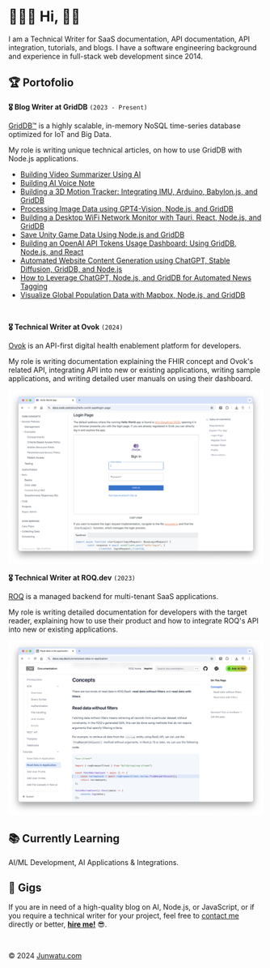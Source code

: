 # 🧑🏻‍💻  Hi, 👋🏼

I am a Technical Writer for SaaS documentation, API documentation, API integration, tutorials, and blogs. I have a software engineering background and experience in full-stack web development since 2014.

## 🏆  Portofolio

**🎖️  Blog Writer at GridDB**  `(2023 - Present)`

[GridDB™](https://griddb.net) is a highly scalable, in-memory NoSQL time-series database optimized for IoT and Big Data.

My role is writing unique technical articles, on how to use GridDB with Node.js applications.

- [Building Video Summarizer Using AI](https://griddb.net/en/blog/building-video-summarizer-using-ai/)
- [Building AI Voice Note](https://griddb.net/en/blog/building-ai-voice-note/)  
- [Building a 3D Motion Tracker: Integrating IMU, Arduino, Babylon.js, and GridDB](https://griddb.net/en/blog/3d-motion-tracker/)
- [Processing Image Data using GPT4-Vision, Node.js, and GridDB](https://griddb.net/en/blog/processing-image-data-using-gpt4-vision-node-js-and-griddb/)
- [Building a Desktop WiFi Network Monitor with Tauri, React, Node.js, and GridDB](https://griddb.net/en/blog/building-a-desktop-wifi-network-monitor-with-tauri-react-node-js-and-griddb/)
- [Save Unity Game Data Using Node.js and GridDB](https://griddb.net/en/blog/save-unity-game-data-using-node-js-and-griddb/)
- [Building an OpenAI API Tokens Usage Dashboard: Using GridDB, Node.js, and React](https://griddb.net/en/blog/building-an-openai-api-tokens-usage-dashboard-using-griddb-node-js-and-react/)
- [Automated Website Content Generation using ChatGPT, Stable Diffusion, GridDB, and Node.js](https://griddb.net/en/blog/automated-website-content-generation-using-chatgpt-stable-diffusion-griddb-and-node-js/)
- [How to Leverage ChatGPT, Node.js, and GridDB for Automated News Tagging](https://griddb.net/en/blog/how-to-leverage-chatgpt-node-js-and-griddb-for-automated-news-tagging/)
- [Visualize Global Population Data with Mapbox, Node.js, and GridDB](https://griddb.net/en/blog/visualize-global-population-data-with-mapbox-node-js-and-griddb/)

<br/>

**🎖️  Technical Writer at Ovok** `(2024)`

[Ovok](https://ovok.com) is an API-first digital health enablement platform for developers.

My role is writing documentation explaining the FHIR concept and Ovok's related API, integrating API into new or existing applications, writing sample applications, and writing detailed user manuals on using their dashboard.

![ovok doc](/images/ovok-doc.png)

**🎖️  Technical Writer at ROQ.dev** `(2023)`

[ROQ](https://roq.dev) is a managed backend for multi-tenant SaaS applications.

My role is writing detailed documentation for developers with the target reader, explaining how to use their product and how to integrate ROQ's API into new or existing applications.

![roq doc](/images/roq-doc.png)

## 📚 Currently Learning

AI/ML Development, AI Applications & Integrations.

## 👔  Gigs

If you are in need of a high-quality blog on AI, Node.js, or JavaScript, or if you require a technical writer for your project, feel free to [contact me](mailto:equan.p@gmail.com) directly or better, [**hire me!**](https://www.upwork.com/freelancers/equan) 😎.

<br/>

© 2024 [Junwatu.com](https://junwatu.com)
